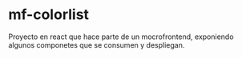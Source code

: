 # mf-colorlist
Proyecto en react que hace parte de un mocrofrontend, exponiendo algunos componetes que se consumen y despliegan.
